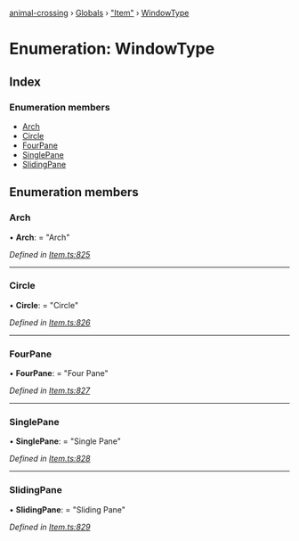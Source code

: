 [animal-crossing](../README.md) › [Globals](../globals.md) › ["Item"](../modules/_item_.md) › [WindowType](_item_.windowtype.md)

# Enumeration: WindowType

## Index

### Enumeration members

* [Arch](_item_.windowtype.md#arch)
* [Circle](_item_.windowtype.md#circle)
* [FourPane](_item_.windowtype.md#fourpane)
* [SinglePane](_item_.windowtype.md#singlepane)
* [SlidingPane](_item_.windowtype.md#slidingpane)

## Enumeration members

###  Arch

• **Arch**: = "Arch"

*Defined in [Item.ts:825](https://github.com/Norviah/animal-crossing/blob/3d769dc/module/types/Item.ts#L825)*

___

###  Circle

• **Circle**: = "Circle"

*Defined in [Item.ts:826](https://github.com/Norviah/animal-crossing/blob/3d769dc/module/types/Item.ts#L826)*

___

###  FourPane

• **FourPane**: = "Four Pane"

*Defined in [Item.ts:827](https://github.com/Norviah/animal-crossing/blob/3d769dc/module/types/Item.ts#L827)*

___

###  SinglePane

• **SinglePane**: = "Single Pane"

*Defined in [Item.ts:828](https://github.com/Norviah/animal-crossing/blob/3d769dc/module/types/Item.ts#L828)*

___

###  SlidingPane

• **SlidingPane**: = "Sliding Pane"

*Defined in [Item.ts:829](https://github.com/Norviah/animal-crossing/blob/3d769dc/module/types/Item.ts#L829)*
